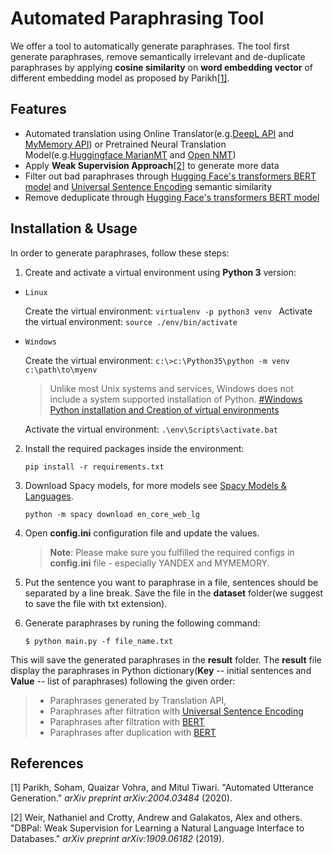
  

# Automated Paraphrasing Tool

We offer a tool to automatically generate paraphrases. The tool first generate paraphrases, remove semantically irrelevant and de-duplicate paraphrases by applying **cosine similarity** on **word embedding vector** of different embedding model as proposed by Parikh[[1]](#1).

## Features

- Automated translation using Online Translator(e.g.[DeepL API](https://www.deepl.com/en/docs-api/) and [MyMemory API](https://mymemory.translated.net/doc/)) or Pretrained Neural Translation Model(e.g.[Huggingface MarianMT](https://huggingface.co/transformers/model_doc/marian.html) and [Open NMT](https://opennmt.net/Models-py/))
- Apply **Weak Supervision Approach**[[2]](#2) to generate more data
- Filter out bad paraphrases through [Hugging Face's transformers BERT model](https://huggingface.co/transformers/model_doc/bert.html#bertmodel) and [Universal Sentence Encoding](https://tfhub.dev/google/universal-sentence-encoder/4) semantic similarity
- Remove deduplicate through [Hugging Face's transformers BERT model](https://huggingface.co/transformers/model_doc/bert.html#bertmodel)

 

Installation & Usage
---------------
In order to generate paraphrases, follow these steps:
  
1. Create and activate a virtual environment using **Python 3** version:

*  `Linux`

   Create the virtual environment: ```virtualenv -p python3 venv ``` 
   Activate the virtual environment: ``` source ./env/bin/activate ```

*  `Windows`

   Create the virtual environment: ``` c:\>c:\Python35\python -m venv c:\path\to\myenv ```

   >Unlike most Unix systems and services, Windows does not include a system supported installation of Python. [#Windows Python installation and Creation of virtual environments](https://docs.python.org/3/using/windows.html#using-on-windows)

    Activate the virtual environment: ``` .\env\Scripts\activate.bat ```

2. Install the required packages inside the environment:

   ``` 
   pip install -r requirements.txt
   ```

3. Download Spacy models, for more models see [Spacy Models & Languages](https://spacy.io/models/en).

   ```
   python -m spacy download en_core_web_lg
   ```

4. Open **config.ini** configuration file and update the values.

   >  **Note**: Please make sure you fulfilled the required configs in **config.ini** file - especially YANDEX and MYMEMORY.

  

5. Put the sentence you want to paraphrase in a file, sentences should be separated by a line break. Save the file in the **dataset** folder(we suggest to save the file with txt extension).

  

6. Generate paraphrases by runing the following command:
   ```
   $ python main.py -f file_name.txt
   ```

This will save the generated paraphrases in the **result** folder. The **result** file display the paraphrases in Python dictionary(**Key** -- initial sentences and **Value** -- list of paraphrases) following the given order:
>- Paraphrases generated by Translation API,
>- Paraphrases after filtration with [Universal Sentence Encoding](https://tfhub.dev/google/universal-sentence-encoder/4)
>- Paraphrases after filtration with [BERT](https://huggingface.co/transformers/model_doc/bert.html#bertmodel)
>- Paraphrases after duplication with [BERT](https://huggingface.co/transformers/model_doc/bert.html#bertmodel)


## References
<a id="1">[1]</a> Parikh, Soham, Quaizar Vohra, and Mitul Tiwari. "Automated Utterance Generation." _arXiv preprint arXiv:2004.03484_ (2020).

<a id="2">[2]</a> Weir, Nathaniel and Crotty, Andrew and Galakatos, Alex and others. "DBPal: Weak Supervision for Learning a Natural Language Interface to Databases." _arXiv preprint arXiv:1909.06182_ (2019).